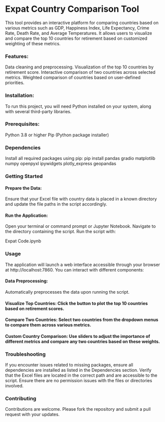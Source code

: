 # Expat Country Comparison Tool

This tool provides an interactive platform for comparing countries based on various metrics such as GDP, Happiness Index, Life Expectancy, Crime Rate, Death Rate, and Average Temperatures. It allows users to visualize and compare the top 10 countries for retirement based on customized weighting of these metrics.

### Features:

Data cleaning and preprocessing.
Visualization of the top 10 countries by retirement score.
Interactive comparison of two countries across selected metrics.
Weighted comparison of countries based on user-defined priorities.

### Installation:
To run this project, you will need Python installed on your system, along with several third-party libraries.

### Prerequisites:

Python 3.8 or higher
Pip (Python package installer)

### Dependencies

Install all required packages using pip:
pip install pandas gradio matplotlib numpy openpyxl ipywidgets plotly_express geopandas

### Getting Started

#### Prepare the Data:
Ensure that your Excel file with country data is placed in a known directory and update the file paths in the script accordingly.
#### Run the Application:
Open your terminal or command prompt or Jupyter Notebook.
Navigate to the directory containing the script.
Run the script with:

Expat Code.ipynb

### Usage

The application will launch a web interface accessible through your browser at http://localhost:7860.
You can interact with different components:

#### Data Preprocessing: 

Automatically preprocesses the data upon running the script.

#### Visualize Top Countries: Click the button to plot the top 10 countries based on retirement scores.
#### Compare Two Countries: Select two countries from the dropdown menus to compare them across various metrics.
#### Custom Country Comparison: Use sliders to adjust the importance of different metrics and compare any two countries based on these weights.

### Troubleshooting

If you encounter issues related to missing packages, ensure all dependencies are installed as listed in the Dependencies section.
Verify that the Excel files are located in the correct path and are accessible to the script.
Ensure there are no permission issues with the files or directories involved.

### Contributing
Contributions are welcome. Please fork the repository and submit a pull request with your updates.

